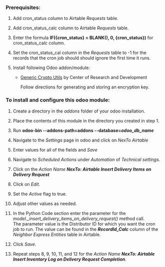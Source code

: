 ### Prerequisites:
1.  Add cron_status column to Airtable *Requests* table.

2.  Add cron_status_calc column to Airtable *Requests* table.

3.  Enter the formula **IF({cron_status} = BLANK(), 0, {cron_status})** for cron_status_calc column.

4.  Set the cron_status_cal column in the *Requests* table to -1 for the records that the cron job should
    should ignore the first time it runs.

5. Install following Odoo addon/module:
    - [Generic Crypto Utils](https://apps.odoo.com/apps/modules/13.0/generic_crypto_utils/) by Center of Research and Development
    
        Follow directions for generating and storing an encryption key.

### To install and configure this odoo module:

1.  Create a directory in the *addons* folder of your odoo installation.

2.  Place the contents of this module in the directory you created in step 1.

3.  Run **odoo-bin --addons-path=addons --database=*odoo_db_name***

4.  Navigate to the *Settings* page in odoo and click on *NexTo Airtable*

5.  Enter values for all of the fields and *Save*

6.  Navigate to *Scheduled Actions* under *Automation* of *Technical settings*.

7.  Click on the *Action Name* ***NexTo: Airtable Insert Delivery Items on Delivery Request***

8.  Click on *Edit*.

9.  Set the *Active* flag to true.

10. Adjust other values as needed.

11.  In the Python Code section enter the parameter for the *model._insert_delivery_items_on_delivery_request()* method call.  
    The parameter value is the Distributor ID for which you want the cron job to run.  The value can be found in the 
    ***RecordId_Calc*** column of the *Neighbor Express Entities* table in Airtable.

12.  Click *Save*.

13.  Repeat steps 8, 9, 10, 11, and 12 for the *Action Name* ***NexTo: Airtable Insert Inventory Log on Delivery Request Completion***.
